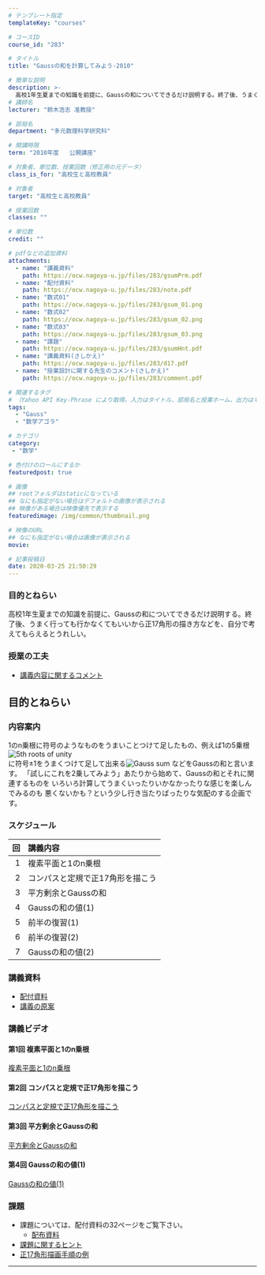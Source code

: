 ```yaml
---
# テンプレート指定
templateKey: "courses"

# コースID
course_id: "283"

# タイトル
title: "Gaussの和を計算してみよう-2010"

# 簡単な説明
description: >-
  高校1年生夏までの知識を前提に、Gaussの和についてできるだけ説明する。終了後、うまく行っても行かなくてもいいから正17角形の描き方などを、自分で考えてもらえるとうれしい。 ....
# 講師名
lecturer: "鈴木浩志 准教授"

# 部局名
department: "多元数理科学研究科"

# 開講時限
term: "2010年度	公開講座"

# 対象者、単位数、授業回数（修正用の元データ）
class_is_for: "高校生と高校教員"

# 対象者
target: "高校生と高校教員"

# 授業回数
classes: ""

# 単位数
credit: ""

# pdfなどの追加資料
attachments:
  - name: "講義資料" 
    path: https://ocw.nagoya-u.jp/files/283/gsumPrm.pdf
  - name: "配付資料" 
    path: https://ocw.nagoya-u.jp/files/283/note.pdf
  - name: "数式01" 
    path: https://ocw.nagoya-u.jp/files/283/gsum_01.png
  - name: "数式02" 
    path: https://ocw.nagoya-u.jp/files/283/gsum_02.png
  - name: "数式03" 
    path: https://ocw.nagoya-u.jp/files/283/gsum_03.png
  - name: "課題" 
    path: https://ocw.nagoya-u.jp/files/283/gsumHnt.pdf
  - name: "講義資料(さしかえ)" 
    path: https://ocw.nagoya-u.jp/files/283/d17.pdf
  - name: "授業設計に関する先生のコメント(さしかえ)" 
    path: https://ocw.nagoya-u.jp/files/283/comment.pdf

# 関連するタグ
# （Yahoo API Key-Phrase により取得。入力はタイトル、部局名と授業ホーム、出力はキーフレーズ（tags））
tags:
  - "Gauss"
  - "数学アゴラ"

# カテゴリ
category:
 - "数学"

# 色付けのロールにするか
featuredpost: true

# 画像
## rootフォルダはstaticになっている
## なにも指定がない場合はデフォルトの画像が表示される
## 映像がある場合は映像優先で表示する
featuredimage: /img/common/thumbnail.png

# 映像のURL
## なにも指定がない場合は画像が表示される
movie: 

# 記事投稿日
date: 2020-03-25 21:50:29
---
```


### 目的とねらい

高校1年生夏までの知識を前提に、Gaussの和についてできるだけ説明する。終了後、うまく行っても行かなくてもいいから正17角形の描き方などを、自分で考えてもらえるとうれしい。


### 授業の工夫

  * [講義内容に関するコメント](https://ocw.nagoya-u.jp/files/283/comment.pdf) 











## 目的とねらい

### 内容案内

1のn乗根に符号のようなものをうまいことつけて足したもの、例えば1の5乗根  
![5th roots of unity](https://ocw.nagoya-u.jp/files/283/gsum_01.png)   
に符号±1をうまくつけて足して出来る![Gauss sum](https://ocw.nagoya-u.jp/files/283/gsum_03.png) などをGaussの和と言います。
「試しにこれを2乗してみよう」あたりから始めて、Gaussの和とそれに関連するものを
いろいろ計算してうまくいったりいかなかったりな感じを楽しんでみるのも
悪くないかも？という少し行き当たりばったりな気配のする企画です。

### スケジュール

|回 | 講義内容      |       
|-:|:-----------------|
|1 | 複素平面と1のn乗根       |
|2 | コンパスと定規で正17角形を描こう|
|3 | 平方剰余とGaussの和|
|4 | Gaussの和の値(1) |
|5 | 前半の復習(1) | 
|6 | 前半の復習(2)  |       
|7 | Gaussの和の値(2) 

### 講義資料

* [配付資料](https://ocw.nagoya-u.jp/files/283/note.pdf) 
* [講義の原案](https://ocw.nagoya-u.jp/files/283/gsumPrm.pdf) 

### 講義ビデオ

#### 第1回 複素平面と1のn乗根

[複素平面と1のn乗根](https://nuvideo.media.nagoya-u.ac.jp/embed/07c562ddc66cd71bc03ec30327c4306903f49c93)

#### 第2回 コンパスと定規で正17角形を描こう

[コンパスと定規で正17角形を描こう](https://nuvideo.media.nagoya-u.ac.jp/embed/e195e03f04ec3f2c9f6020f7644e1a83275bac4e)

#### 第3回 平方剰余とGaussの和

[平方剰余とGaussの和](https://nuvideo.media.nagoya-u.ac.jp/embed/38ab6f6c9296ccbc539b6f089689e7c286149c3a)

#### 第4回 Gaussの和の値(1)

[Gaussの和の値(1)](https://nuvideo.media.nagoya-u.ac.jp/embed/8d6626007742d8f90ea95c6ff803616abaa83d71)


### 課題

- 課題については、配付資料の32ページをご覧下さい。
	- [配布資料](https://ocw.nagoya-u.jp/files/283/note.pdf) 
- [課題に関するヒント](https://ocw.nagoya-u.jp/files/283/gsumHnt.pdf) 
- [正17角形描画手順の例](https://ocw.nagoya-u.jp/files/283/d17.pdf) 









-----